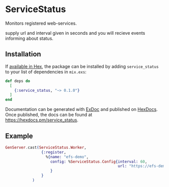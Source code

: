 # ServiceStatus

Monitors registered web-services.

supply url and interval given in seconds and you will recieve events informing about status.

## Installation

If [available in Hex](https://hex.pm/docs/publish), the package can be installed
by adding `service_status` to your list of dependencies in `mix.exs`:

```elixir
def deps do
  [
    {:service_status, "~> 0.1.0"}
  ]
end
```

Documentation can be generated with [ExDoc](https://github.com/elixir-lang/ex_doc)
and published on [HexDocs](https://hexdocs.pm). Once published, the docs can
be found at <https://hexdocs.pm/service_status>.

## Example

```elixir
GenServer.cast(ServiceStatus.Worker, 
                {:register, 
                  %{name: "efs-demo", 
                    config: %ServiceStatus.Config{interval: 60, 
                                                  url: "https://efs-demo.conrock.se"}
                    }
                }
            )
```
